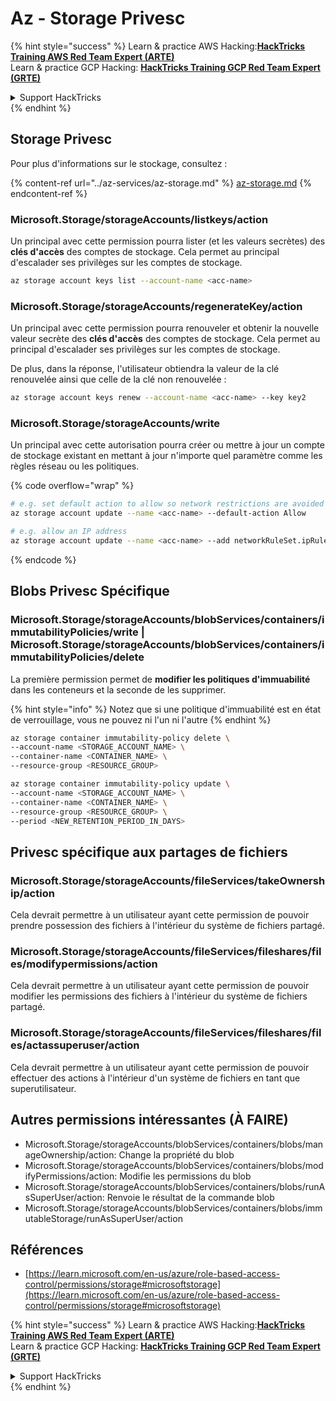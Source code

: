 # Az - Storage Privesc

{% hint style="success" %}
Learn & practice AWS Hacking:<img src="../../../.gitbook/assets/image (1) (1) (1).png" alt="" data-size="line">[**HackTricks Training AWS Red Team Expert (ARTE)**](https://training.hacktricks.xyz/courses/arte)<img src="../../../.gitbook/assets/image (1) (1) (1).png" alt="" data-size="line">\
Learn & practice GCP Hacking: <img src="../../../.gitbook/assets/image (2).png" alt="" data-size="line">[**HackTricks Training GCP Red Team Expert (GRTE)**<img src="../../../.gitbook/assets/image (2).png" alt="" data-size="line">](https://training.hacktricks.xyz/courses/grte)

<details>

<summary>Support HackTricks</summary>

* Check the [**subscription plans**](https://github.com/sponsors/carlospolop)!
* **Join the** 💬 [**Discord group**](https://discord.gg/hRep4RUj7f) or the [**telegram group**](https://t.me/peass) or **follow** us on **Twitter** 🐦 [**@hacktricks\_live**](https://twitter.com/hacktricks_live)**.**
* **Share hacking tricks by submitting PRs to the** [**HackTricks**](https://github.com/carlospolop/hacktricks) and [**HackTricks Cloud**](https://github.com/carlospolop/hacktricks-cloud) github repos.

</details>
{% endhint %}

## Storage Privesc

Pour plus d'informations sur le stockage, consultez :

{% content-ref url="../az-services/az-storage.md" %}
[az-storage.md](../az-services/az-storage.md)
{% endcontent-ref %}

### Microsoft.Storage/storageAccounts/listkeys/action

Un principal avec cette permission pourra lister (et les valeurs secrètes) des **clés d'accès** des comptes de stockage. Cela permet au principal d'escalader ses privilèges sur les comptes de stockage.
```bash
az storage account keys list --account-name <acc-name>
```
### Microsoft.Storage/storageAccounts/regenerateKey/action

Un principal avec cette permission pourra renouveler et obtenir la nouvelle valeur secrète des **clés d'accès** des comptes de stockage. Cela permet au principal d'escalader ses privilèges sur les comptes de stockage.

De plus, dans la réponse, l'utilisateur obtiendra la valeur de la clé renouvelée ainsi que celle de la clé non renouvelée :
```bash
az storage account keys renew --account-name <acc-name> --key key2
```
### Microsoft.Storage/storageAccounts/write

Un principal avec cette autorisation pourra créer ou mettre à jour un compte de stockage existant en mettant à jour n'importe quel paramètre comme les règles réseau ou les politiques.

{% code overflow="wrap" %}
```bash
# e.g. set default action to allow so network restrictions are avoided
az storage account update --name <acc-name> --default-action Allow

# e.g. allow an IP address
az storage account update --name <acc-name> --add networkRuleSet.ipRules value=<ip-address>
```
{% endcode %}

## Blobs Privesc Spécifique

### Microsoft.Storage/storageAccounts/blobServices/containers/immutabilityPolicies/write | Microsoft.Storage/storageAccounts/blobServices/containers/immutabilityPolicies/delete

La première permission permet de **modifier les politiques d'immuabilité** dans les conteneurs et la seconde de les supprimer.

{% hint style="info" %}
Notez que si une politique d'immuabilité est en état de verrouillage, vous ne pouvez ni l'un ni l'autre
{% endhint %}
```bash
az storage container immutability-policy delete \
--account-name <STORAGE_ACCOUNT_NAME> \
--container-name <CONTAINER_NAME> \
--resource-group <RESOURCE_GROUP>

az storage container immutability-policy update \
--account-name <STORAGE_ACCOUNT_NAME> \
--container-name <CONTAINER_NAME> \
--resource-group <RESOURCE_GROUP> \
--period <NEW_RETENTION_PERIOD_IN_DAYS>
```
## Privesc spécifique aux partages de fichiers

### Microsoft.Storage/storageAccounts/fileServices/takeOwnership/action

Cela devrait permettre à un utilisateur ayant cette permission de pouvoir prendre possession des fichiers à l'intérieur du système de fichiers partagé.

### Microsoft.Storage/storageAccounts/fileServices/fileshares/files/modifypermissions/action

Cela devrait permettre à un utilisateur ayant cette permission de pouvoir modifier les permissions des fichiers à l'intérieur du système de fichiers partagé.

### Microsoft.Storage/storageAccounts/fileServices/fileshares/files/actassuperuser/action

Cela devrait permettre à un utilisateur ayant cette permission de pouvoir effectuer des actions à l'intérieur d'un système de fichiers en tant que superutilisateur.

## Autres permissions intéressantes (À FAIRE)

* Microsoft.Storage/storageAccounts/blobServices/containers/blobs/manageOwnership/action: Change la propriété du blob
* Microsoft.Storage/storageAccounts/blobServices/containers/blobs/modifyPermissions/action: Modifie les permissions du blob
* Microsoft.Storage/storageAccounts/blobServices/containers/blobs/runAsSuperUser/action: Renvoie le résultat de la commande blob
* Microsoft.Storage/storageAccounts/blobServices/containers/blobs/immutableStorage/runAsSuperUser/action

## Références

* [https://learn.microsoft.com/en-us/azure/role-based-access-control/permissions/storage#microsoftstorage](https://learn.microsoft.com/en-us/azure/role-based-access-control/permissions/storage#microsoftstorage)

{% hint style="success" %}
Learn & practice AWS Hacking:<img src="../../../.gitbook/assets/image (1) (1) (1).png" alt="" data-size="line">[**HackTricks Training AWS Red Team Expert (ARTE)**](https://training.hacktricks.xyz/courses/arte)<img src="../../../.gitbook/assets/image (1) (1) (1).png" alt="" data-size="line">\
Learn & practice GCP Hacking: <img src="../../../.gitbook/assets/image (2).png" alt="" data-size="line">[**HackTricks Training GCP Red Team Expert (GRTE)**<img src="../../../.gitbook/assets/image (2).png" alt="" data-size="line">](https://training.hacktricks.xyz/courses/grte)

<details>

<summary>Support HackTricks</summary>

* Check the [**subscription plans**](https://github.com/sponsors/carlospolop)!
* **Join the** 💬 [**Discord group**](https://discord.gg/hRep4RUj7f) or the [**telegram group**](https://t.me/peass) or **follow** us on **Twitter** 🐦 [**@hacktricks\_live**](https://twitter.com/hacktricks_live)**.**
* **Share hacking tricks by submitting PRs to the** [**HackTricks**](https://github.com/carlospolop/hacktricks) and [**HackTricks Cloud**](https://github.com/carlospolop/hacktricks-cloud) github repos.

</details>
{% endhint %}
